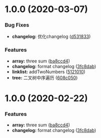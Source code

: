 # 1.0.0 (2020-03-07)


### Bug Fixes

* **changelog:** 优化changelog ([d531833](https://github.com/Jennifer-Liuu/algorithms/commit/d5318332d237b38a84a333d4cae78acff08d2234))


### Features

* **array:** three sum ([ba8ccd4](https://github.com/Jennifer-Liuu/algorithms/commit/ba8ccd415e6e80d1adac5e1e83e7af8cdedf6faa))
* **changelog:** format changelog ([3fc8dab](https://github.com/Jennifer-Liuu/algorithms/commit/3fc8dab84b4a15a02d95508ed3701d2e9436c0d5))
* **linklist:** addTwoNumbers ([5121010](https://github.com/Jennifer-Liuu/algorithms/commit/5121010b1c01596e551006a84926a0b7a8ca8ee7))
* **tree:** 二叉树中序遍历 ([608c050](https://github.com/Jennifer-Liuu/algorithms/commit/608c050ca8f45e9d9e731c74e6b9ac92c70fbb14))



# 1.0.0 (2020-02-22)


### Features

* **array:** three sum ([ba8ccd4](https://github.com/Jennifer-Liuu/algorithms/commit/ba8ccd415e6e80d1adac5e1e83e7af8cdedf6faa))
* **changelog:** format changelog ([3fc8dab](https://github.com/Jennifer-Liuu/algorithms/commit/3fc8dab84b4a15a02d95508ed3701d2e9436c0d5))




